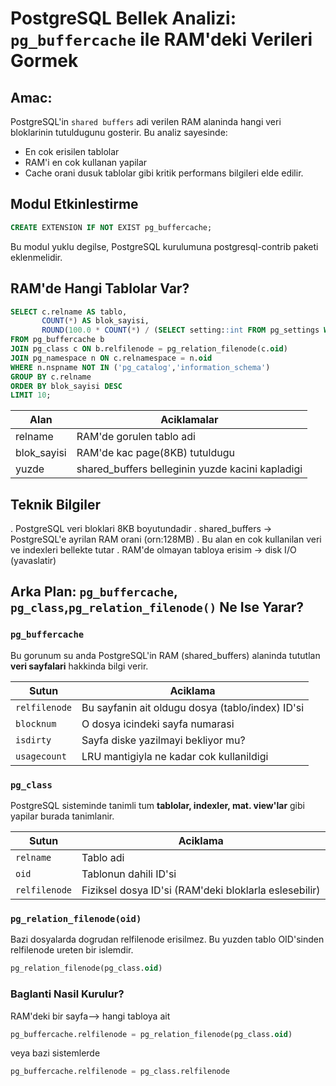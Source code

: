 # PostgreSQL Bellek Analizi: `pg_buffercache` ile RAM'deki Verileri Gormek

## Amac:
PostgreSQL'in `shared buffers` adi verilen RAM alaninda hangi veri bloklarinin tutuldugunu gosterir.
Bu analiz sayesinde:
- En cok erisilen tablolar
- RAM'i en cok kullanan yapilar
- Cache orani dusuk tablolar
gibi kritik performans bilgileri elde edilir.


## Modul Etkinlestirme
```sql
CREATE EXTENSION IF NOT EXIST pg_buffercache;
```
Bu modul yuklu degilse, PostgreSQL kurulumuna postgresql-contrib paketi eklenmelidir.

## RAM'de Hangi Tablolar Var?
```sql
SELECT c.relname AS tablo,
       COUNT(*) AS blok_sayisi,
       ROUND(100.0 * COUNT(*) / (SELECT setting::int FROM pg_settings WHERE name = 'shared_buffers'),2) AS yuzde
FROM pg_buffercache b
JOIN pg_class c ON b.relfilenode = pg_relation_filenode(c.oid)
JOIN pg_namespace n ON c.relnamespace = n.oid
WHERE n.nspname NOT IN ('pg_catalog','information_schema')
GROUP BY c.relname
ORDER BY blok_sayisi DESC
LIMIT 10;
```
| Alan        | Aciklamalar                                      |
|-------------|--------------------------------------------------|
| relname     | RAM'de gorulen tablo adi                         |
| blok_sayisi | RAM'de kac page(8KB) tutuldugu                   |
| yuzde       | shared_buffers belleginin yuzde kacini kapladigi |


## Teknik Bilgiler
. PostgreSQL veri bloklari 8KB boyutundadir
. shared_buffers -> PostgreSQL'e ayrilan RAM orani (orn:128MB)
. Bu alan en cok kullanilan veri ve indexleri bellekte tutar
. RAM'de olmayan tabloya erisim -> disk I/O (yavaslatir)


## Arka Plan: `pg_buffercache`, `pg_class`,`pg_relation_filenode()` Ne Ise Yarar?

### `pg_buffercache` 
Bu gorunum su anda PostgreSQL'in RAM (shared_buffers) alaninda tututlan **veri sayfalari** hakkinda bilgi verir.

| Sutun         | Aciklama                                          | 
|---------------|---------------------------------------------------|
| `relfilenode` | Bu sayfanin ait oldugu dosya (tablo/index) ID'si  |
| `blocknum`    | O dosya icindeki sayfa numarasi                   |
| `isdirty`     | Sayfa diske yazilmayi bekliyor mu?                |
| `usagecount`  | LRU mantigiyla ne kadar cok kullanildigi          |


### `pg_class`
PostgreSQL sisteminde tanimli tum **tablolar, indexler, mat. view'lar** gibi yapilar burada tanimlanir.

| Sutun         | Aciklama                                             |
|---------------|------------------------------------------------------|
| `relname`     | Tablo adi                                            |
| `oid`         | Tablonun dahili ID'si                                |
| `relfilenode` | Fiziksel dosya ID'si (RAM'deki bloklarla eslesebilir)|


### `pg_relation_filenode(oid)`
Bazi dosyalarda dogrudan relfilenode erisilmez.
Bu yuzden tablo OID'sinden relfilenode ureten bir islemdir.
```sql
pg_relation_filenode(pg_class.oid)
```

###  Baglanti Nasil Kurulur?
RAM'deki bir sayfa--> hangi tabloya ait
```sql
pg_buffercache.relfilenode = pg_relation_filenode(pg_class.oid)
```
veya bazi sistemlerde
```sql
pg_buffercache.relfilenode = pg_class.relfilenode




